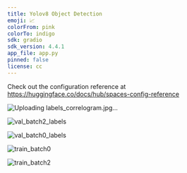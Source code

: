 ```yaml
---
title: Yolov8 Object Detection
emoji: 📈
colorFrom: pink
colorTo: indigo
sdk: gradio
sdk_version: 4.4.1
app_file: app.py
pinned: false
license: cc
---
```


Check out the configuration reference at https://huggingface.co/docs/hub/spaces-config-reference

![Uploading labels_correlogram.jpg…]()

![val_batch2_labels](https://github.com/valid999/Yolov8_Huggingface/assets/95305177/7881a246-fcfd-42e2-a8b2-b15a3ba0eb1a)

![val_batch0_labels](https://github.com/valid999/Yolov8_Huggingface/assets/95305177/c449e3ec-dd40-45a0-82ff-b825875a1562)

![train_batch0](https://github.com/valid999/Yolov8_Huggingface/assets/95305177/61befb11-1227-4bc7-a9d9-34e1c1259733)

![train_batch2](https://github.com/valid999/Yolov8_Huggingface/assets/95305177/928fff29-d7ea-4d27-8660-ccfdbcd897ad)
